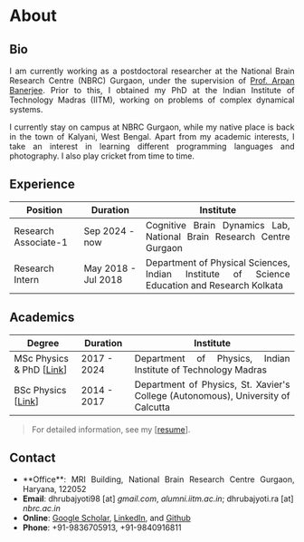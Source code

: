 # About

## Bio
<div align="justify">


<p>
I am currently working as a postdoctoral researcher at the National Brain Research Centre (NBRC) Gurgaon, under the supervision of <a href="https://www.nbrc.ac.in/newweb/research/groups/arpan-banerjee">Prof. Arpan Banerjee</a>. Prior to this, I obtained my PhD at the Indian Institute of Technology Madras (IITM), working on problems of complex dynamical systems.
</p>

<p>
I currently stay on campus at NBRC Gurgaon, while my native place is back in the town of Kalyani, West Bengal. Apart from my academic interests, I take an interest in learning different programming languages and photography. I also play cricket from time to time.
</p>
</div>

## Experience

| Position | Duration | Institute |
| ---------| ---------| ----------|
| Research Associate-1 | Sep 2024 - now | <div align="justify">Cognitive Brain Dynamics Lab, National Brain Research Centre Gurgaon</div> |
| Research Intern | May 2018 - Jul 2018 | <div align="justify">Department of Physical Sciences, Indian Institute of Science Education and Research Kolkata</div> |


## Academics

| Degree | Duration | Institute |
| ---------| ---------| ----------|
| MSc Physics & PhD [[Link](PhD.md)] | 2017 - 2024 | <div align="justify">Department of Physics, Indian Institute of Technology Madras</div> |
| BSc Physics [[Link](https://drive.google.com/file/d/1kzH1EiCFbbcnvpbOTWJMMhiCC53tkvDD/view?usp=sharing)] | 2014 - 2017 | <div align="justify">Department of Physics, St. Xavier's College (Autonomous), University of Calcutta</div> |


> For detailed information, see my [[resume](https://drive.google.com/file/d/1pDmqyZtTw7QiOCLzVDtpZioT9_SFtdWR/view)].

## Contact

- <div align="justify">**Office**: MRI Building, National Brain Research Centre Gurgaon, Haryana, 122052</div>
- **Email**: dhrubajyoti98 [at] _gmail.com_, _alumni.iitm.ac.in_; dhrubajyoti.ra [at] _nbrc.ac.in_
- **Online**: [Google Scholar](https://scholar.google.co.in/citations?user=2OR7h7kAAAAJ&hl=en), [LinkedIn](https://www.linkedin.com/in/dhrubajyoti-biswas/), and [Github](https://github.com/dhrubajyoti98)
- **Phone**: +91-9836705913, +91-9840916811
